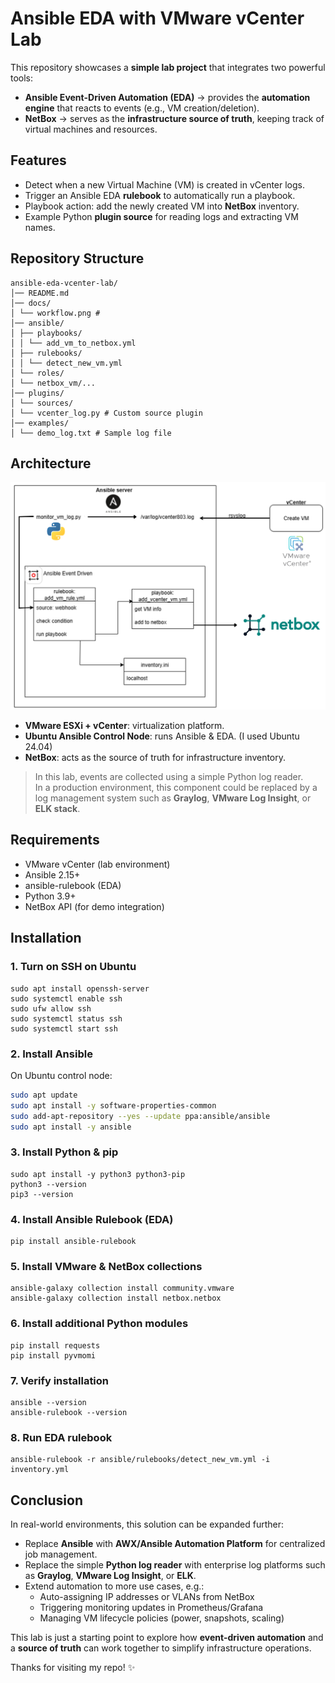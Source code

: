 # Ansible EDA with VMware vCenter Lab
This repository showcases a **simple lab project** that integrates two powerful tools:

- **Ansible Event-Driven Automation (EDA)** → provides the **automation engine** that reacts to events (e.g., VM creation/deletion).  
- **NetBox** → serves as the **infrastructure source of truth**, keeping track of virtual machines and resources.  



## Features
- Detect when a new Virtual Machine (VM) is created in vCenter logs.  
- Trigger an Ansible EDA **rulebook** to automatically run a playbook.  
- Playbook action: add the newly created VM into **NetBox** inventory.  
- Example Python **plugin source** for reading logs and extracting VM names.  


## Repository Structure
```
ansible-eda-vcenter-lab/
│── README.md 
│── docs/
│ └── workflow.png #
│── ansible/
│ ├── playbooks/
│ │ └── add_vm_to_netbox.yml
│ ├── rulebooks/
│ │ └── detect_new_vm.yml
│ └── roles/
│ └── netbox_vm/...
│── plugins/
│ └── sources/
│ └── vcenter_log.py # Custom source plugin
│── examples/
│ └── demo_log.txt # Sample log file

```


## Architecture
![architecture](docs/workflow.png)

- **VMware ESXi + vCenter**: virtualization platform.  
- **Ubuntu Ansible Control Node**: runs Ansible & EDA.  (I used Ubuntu 24.04) 
- **NetBox**: acts as the source of truth for infrastructure inventory.  
> In this lab, events are collected using a simple Python log reader.  
> In a production environment, this component could be replaced by a log management system such as **Graylog**, **VMware Log Insight**, or **ELK stack**.



## Requirements
- VMware vCenter (lab environment)  
- Ansible 2.15+  
- ansible-rulebook (EDA)  
- Python 3.9+  
- NetBox API (for demo integration)  

## Installation

### 1. Turn on SSH on Ubuntu
```
sudo apt install openssh-server
sudo systemctl enable ssh
sudo ufw allow ssh
sudo systemctl status ssh
sudo systemctl start ssh
```

### 2. Install Ansible
On Ubuntu control node:
```bash
sudo apt update
sudo apt install -y software-properties-common
sudo add-apt-repository --yes --update ppa:ansible/ansible
sudo apt install -y ansible
```

### 3. Install Python & pip
```
sudo apt install -y python3 python3-pip
python3 --version
pip3 --version
```

### 4. Install Ansible Rulebook (EDA)
```
pip install ansible-rulebook
```

### 5. Install VMware & NetBox collections
```
ansible-galaxy collection install community.vmware
ansible-galaxy collection install netbox.netbox
```

### 6. Install additional Python modules
```
pip install requests
pip install pyvmomi
```

### 7. Verify installation
```
ansible --version
ansible-rulebook --version
```

### 8. Run EDA rulebook
```
ansible-rulebook -r ansible/rulebooks/detect_new_vm.yml -i inventory.yml
```

## Conclusion

In real-world environments, this solution can be expanded further:  
- Replace **Ansible** with **AWX/Ansible Automation Platform** for centralized job management.  
- Replace the simple **Python log reader** with enterprise log platforms such as **Graylog**, **VMware Log Insight**, or **ELK**.  
- Extend automation to more use cases, e.g.:  
  - Auto-assigning IP addresses or VLANs from NetBox  
  - Triggering monitoring updates in Prometheus/Grafana  
  - Managing VM lifecycle policies (power, snapshots, scaling)  

This lab is just a starting point to explore how **event-driven automation** and a **source of truth** can work together to simplify infrastructure operations.

Thanks for visiting my repo! ✨

